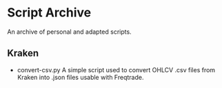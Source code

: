 # Script Archive
An archive of personal and adapted scripts.

## Kraken
- convert-csv.py
A simple script used to convert OHLCV .csv files from Kraken into .json files usable with Freqtrade.